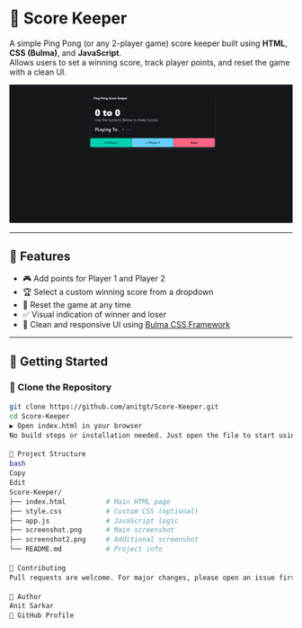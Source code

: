 # 🏓 Score Keeper

A simple Ping Pong (or any 2-player game) score keeper built using **HTML**, **CSS (Bulma)**, and **JavaScript**.  
Allows users to set a winning score, track player points, and reset the game with a clean UI.

![Main Screenshot](./screenshot.png)

---

## 🔧 Features

- 🎮 Add points for Player 1 and Player 2
- 🏆 Select a custom winning score from a dropdown
- 🔁 Reset the game at any time
- ✅ Visual indication of winner and loser
- 🧼 Clean and responsive UI using [Bulma CSS Framework](https://bulma.io/)

---

## 🚀 Getting Started

### 📁 Clone the Repository
```bash
git clone https://github.com/anitgt/Score-Keeper.git
cd Score-Keeper
▶️ Open index.html in your browser
No build steps or installation needed. Just open the file to start using the app.

📁 Project Structure
bash
Copy
Edit
Score-Keeper/
├── index.html          # Main HTML page
├── style.css           # Custom CSS (optional)
├── app.js              # JavaScript logic
├── screenshot.png      # Main screenshot
├── screenshot2.png     # Additional screenshot
└── README.md           # Project info

🙌 Contributing
Pull requests are welcome. For major changes, please open an issue first to discuss what you would like to change.

👤 Author
Anit Sarkar
🔗 GitHub Profile

